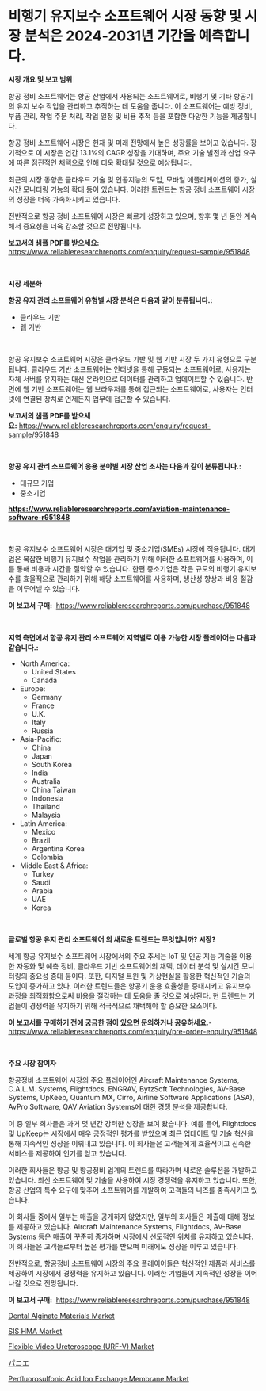 <p><h1>비행기 유지보수 소프트웨어 시장 동향 및 시장 분석은 2024-2031년 기간을 예측합니다.</h1></p><p><strong>시장 개요 및 보고 범위</strong></p>
<p><p>항공 정비 소프트웨어는 항공 산업에서 사용되는 소프트웨어로, 비행기 및 기타 항공기의 유지 보수 작업을 관리하고 추적하는 데 도움을 줍니다. 이 소프트웨어는 예방 정비, 부품 관리, 작업 주문 처리, 작업 일정 및 비용 추적 등을 포함한 다양한 기능을 제공합니다.</p><p>항공 정비 소프트웨어 시장은 현재 및 미래 전망에서 높은 성장률을 보이고 있습니다. 장기적으로 이 시장은 연간 13.1%의 CAGR 성장을 기대하며, 주요 기술 발전과 산업 요구에 따른 점진적인 채택으로 인해 더욱 확대될 것으로 예상됩니다.</p><p>최근의 시장 동향은 클라우드 기술 및 인공지능의 도입, 모바일 애플리케이션의 증가, 실시간 모니터링 기능의 확대 등이 있습니다. 이러한 트렌드는 항공 정비 소프트웨어 시장의 성장을 더욱 가속화시키고 있습니다.</p><p>전반적으로 항공 정비 소프트웨어 시장은 빠르게 성장하고 있으며, 향후 몇 년 동안 계속해서 중요성을 더욱 강조할 것으로 전망됩니다.</p></p>
<p><strong>보고서의 샘플 PDF를 받으세요:</strong> <a href="https://www.reliableresearchreports.com/enquiry/request-sample/951848">https://www.reliableresearchreports.com/enquiry/request-sample/951848</a></p>
<p>&nbsp;</p>
<p><strong>시장 세분화</strong></p>
<p><strong>항공 유지 관리 소프트웨어 유형별 시장 분석은 다음과 같이 분류됩니다.:</strong></p>
<p><ul><li>클라우드 기반</li><li>웹 기반</li></ul></p>
<p>&nbsp;</p>
<p><p>항공 유지보수 소프트웨어 시장은 클라우드 기반 및 웹 기반 시장 두 가지 유형으로 구분됩니다. 클라우드 기반 소프트웨어는 인터넷을 통해 구동되는 소프트웨어로, 사용자는 자체 서버를 유지하는 대신 온라인으로 데이터를 관리하고 업데이트할 수 있습니다. 반면에 웹 기반 소프트웨어는 웹 브라우저를 통해 접근되는 소프트웨어로, 사용자는 인터넷에 연결된 장치로 언제든지 업무에 접근할 수 있습니다.</p></p>
<p><strong>보고서의 샘플 PDF를 받으세요:</strong>&nbsp;<a href="https://www.reliableresearchreports.com/enquiry/request-sample/951848">https://www.reliableresearchreports.com/enquiry/request-sample/951848</a></p>
<p>&nbsp;</p>
<p><strong> 항공 유지 관리 소프트웨어 응용 분야별 시장 산업 조사는 다음과 같이 분류됩니다.:</strong></p>
<p><ul><li>대규모 기업</li><li>중소기업</li></ul></p>
<p><strong><a href="https://www.reliableresearchreports.com/aviation-maintenance-software-r951848">https://www.reliableresearchreports.com/aviation-maintenance-software-r951848</a></strong></p>
<p>&nbsp;</p>
<p><p>항공 유지보수 소프트웨어 시장은 대기업 및 중소기업(SMEs) 시장에 적용됩니다. 대기업은 복잡한 비행기 유지보수 작업을 관리하기 위해 이러한 소프트웨어를 사용하며, 이를 통해 비용과 시간을 절약할 수 있습니다. 한편 중소기업은 작은 규모의 비행기 유지보수를 효율적으로 관리하기 위해 해당 소프트웨어를 사용하며, 생산성 향상과 비용 절감을 이루어낼 수 있습니다.</p></p>
<p><strong>이 보고서 구매:</strong>&nbsp; <a href="https://www.reliableresearchreports.com/purchase/951848">https://www.reliableresearchreports.com/purchase/951848</a></p>
<p>&nbsp;</p>
<p><strong>지역 측면에서 항공 유지 관리 소프트웨어 지역별로 이용 가능한 시장 플레이어는 다음과 같습니다.:</strong></p>
<p><ul>
    <li>
        North America:
        <ul>
            <li>United States</li>
            <li>Canada</li>
        </ul>
    </li>
    <li>
        Europe:
        <ul>
            <li>Germany</li>
            <li>France</li>
            <li>U.K.</li>
            <li>Italy</li>
            <li>Russia</li>
        </ul>
    </li>
    <li>
        Asia-Pacific:
        <ul>
            <li>China</li>
            <li>Japan</li>
            <li>South Korea</li>
            <li>India</li>
            <li>Australia</li>
            <li>China Taiwan</li>
            <li>Indonesia</li>
            <li>Thailand</li>
            <li>Malaysia</li>
        </ul>
    </li>
    <li>
        Latin America:
        <ul>
            <li>Mexico</li>
            <li>Brazil</li>
            <li>Argentina Korea</li>
            <li>Colombia</li>
        </ul>
    </li>
    <li>
        Middle East & Africa:
        <ul>
            <li>Turkey</li>
            <li>Saudi</li>
            <li>Arabia</li>
            <li>UAE</li>
            <li>Korea</li>
        </ul>
    </li>
    </ul></p>
<p>&nbsp;</p>
<p><strong>글로벌 항공 유지 관리 소프트웨어 의 새로운 트렌드는 무엇입니까? 시장?</strong></p>
<p><p>세계 항공 유지보수 소프트웨어 시장에서의 주요 추세는 IoT 및 인공 지능 기술을 이용한 자동화 및 예측 정비, 클라우드 기반 소프트웨어의 채택, 데이터 분석 및 실시간 모니터링의 중요성 증대 등이다. 또한, 디지털 트윈 및 가상현실을 활용한 혁신적인 기술의 도입이 증가하고 있다. 이러한 트렌드들은 항공기 운용 효율성을 증대시키고 유지보수 과정을 최적화함으로써 비용을 절감하는 데 도움을 줄 것으로 예상된다. 현 트렌드는 기업들이 경쟁력을 유지하기 위해 적극적으로 채택해야 할 중요한 요소이다.</p></p>
<p><strong>이 보고서를 구매하기 전에 궁금한 점이 있으면 문의하거나 공유하세요.</strong>- <a href="https://www.reliableresearchreports.com/enquiry/pre-order-enquiry/951848">https://www.reliableresearchreports.com/enquiry/pre-order-enquiry/951848</a></p>
<p>&nbsp;</p>
<p><strong>주요 시장 참여자</strong></p>
<p><p>항공정비 소프트웨어 시장의 주요 플레이어인 Aircraft Maintenance Systems, C.A.L.M. Systems, Flightdocs, ENGRAV, BytzSoft Technologies, AV-Base Systems, UpKeep, Quantum MX, Cirro, Airline Software Applications (ASA), AvPro Software, QAV Aviation Systems에 대한 경쟁 분석을 제공합니다. </p><p>이 중 일부 회사들은 과거 몇 년간 강력한 성장을 보여 왔습니다. 예를 들어, Flightdocs 및 UpKeep는 시장에서 매우 긍정적인 평가를 받았으며 최근 업데이트 및 기술 혁신을 통해 지속적인 성장을 이뤄내고 있습니다. 이 회사들은 고객들에게 효율적이고 신속한 서비스를 제공하여 인기를 얻고 있습니다.</p><p>이러한 회사들은 항공 및 항공정비 업계의 트렌드를 따라가며 새로운 솔루션을 개발하고 있습니다. 최신 소프트웨어 및 기술을 사용하여 시장 경쟁력을 유지하고 있습니다. 또한, 항공 산업의 특수 요구에 맞추어 소프트웨어를 개발하여 고객들의 니즈를 충족시키고 있습니다.</p><p>이 회사들 중에서 일부는 매출을 공개하지 않았지만, 일부의 회사들은 매출에 대해 정보를 제공하고 있습니다. Aircraft Maintenance Systems, Flightdocs, AV-Base Systems 등은 매출이 꾸준히 증가하며 시장에서 선도적인 위치를 유지하고 있습니다. 이 회사들은 고객들로부터 높은 평가를 받으며 미래에도 성장을 이루고 있습니다. </p><p>전반적으로, 항공정비 소프트웨어 시장의 주요 플레이어들은 혁신적인 제품과 서비스를 제공하여 시장에서 경쟁력을 유지하고 있습니다. 이러한 기업들이 지속적인 성장을 이어나갈 것으로 전망됩니다.</p></p>
<p><strong>이 보고서 구매:</strong>&nbsp;&nbsp;<a href="https://www.reliableresearchreports.com/purchase/951848">https://www.reliableresearchreports.com/purchase/951848</a></p>
<p><p><a href="https://github.com/luckyshygirl/Market-Research-Report-List-4/blob/main/dental-alginate-materials-market.md">Dental Alginate Materials Market</a></p><p><a href="https://meowing-lemming-dd3.notion.site/SIS-HMA-Market-Trends-Forecast-and-Competitive-Analysis-to-2031-9252de89239c4043b688ab4fe8068e27">SIS HMA Market</a></p><p><a href="https://github.com/markusgodoy/Market-Research-Report-List-3/blob/main/flexible-video-ureteroscope-urf-v-market.md">Flexible Video Ureteroscope (URF-V) Market</a></p><p><a href="https://medium.com/@arimuller2009/%E3%83%91%E3%83%8B%E3%82%A8%E3%83%9E%E3%83%BC%E3%82%B1%E3%83%83%E3%83%88%E3%81%AF%E5%B8%82%E5%A0%B4%E3%82%B7%E3%82%A7%E3%82%A2-%E5%B8%82%E5%A0%B4%E5%8B%95%E5%90%91-%E5%B8%82%E5%A0%B4%E6%88%90%E9%95%B7%E3%81%AB%E9%96%A2%E3%81%99%E3%82%8B%E6%83%85%E5%A0%B1%E3%82%92%E6%8F%90%E4%BE%9B%E3%81%97%E3%81%BE%E3%81%99-7fe3a319efe4">パニエ</a></p><p><a href="https://issuu.com/reportprime-2/docs/perfluorosulfonic-acid-ion-exchange-membrane-marke">Perfluorosulfonic Acid Ion Exchange Membrane Market</a></p></p>